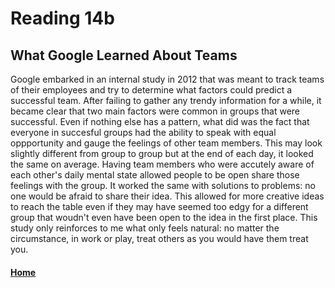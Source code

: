 # Reading 14b

## What Google Learned About Teams

Google embarked in an internal study in 2012 that was meant to track teams of their employees and try to determine what factors could predict a successful team. After failing to gather any trendy information for a while, it became clear that two main factors were common in groups that were successful. Even if nothing else has a pattern, what did was the fact that everyone in succesful groups had the ability to speak with equal oppportunity and gauge the feelings of other team members. This may look slightly different from group to group but at the end of each day, it looked the same on average. Having team members who were accutely aware of each other's daily mental state allowed people to be open share those feelings with the group. It worked the same with solutions to problems: no one would be afraid to share their idea. This allowed for more creative ideas to reach the table even if they may have seemed too edgy for a different group that woudn't even have been open to the idea in the first place. This study only reinforces to me what only feels natural: no matter the circumstance, in work or play, treat others as you would have them treat you.




#### [Home](README.md)